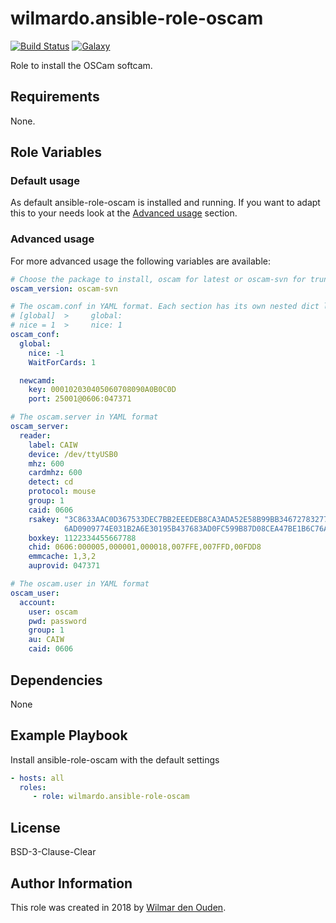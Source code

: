 # wilmardo.ansible-role-oscam

[![Build Status](https://travis-ci.org/wilmardo/ansible-role-oscam.svg?branch=master)](https://travis-ci.org/wilmardo/ansible-role-oscam)
[![Galaxy](https://img.shields.io/badge/galaxy-wilmardo.ansible-role-oscam-blue.svg)](https://galaxy.ansible.com/wilmardo/ansible-role-oscam/)

Role to install the OSCam softcam.

## Requirements

None.

## Role Variables

### Default usage

As default ansible-role-oscam is installed and running.
If you want to adapt this to your needs look at the [Advanced usage](#advanced-usage) section.

### Advanced usage

For more advanced usage the following variables are available:
```yaml
# Choose the package to install, oscam for latest or oscam-svn for trunk
oscam_version: oscam-svn

# The oscam.conf in YAML format. Each section has its own nested dict like this:
# [global]  >     global:
# nice = 1  >     nice: 1
oscam_conf:
  global:
    nice: -1
    WaitForCards: 1

  newcamd:
    key: 000102030405060708090A0B0C0D
    port: 25001@0606:047371

# The oscam.server in YAML format
oscam_server:
  reader:
    label: CAIW
    device: /dev/ttyUSB0
    mhz: 600
    cardmhz: 600
    detect: cd
    protocol: mouse
    group: 1
    caid: 0606
    rsakey: "3C8633AAC0D367533DEC7BB2EEEDEB8CA3ADA52E58B99BB34672783277A1DAAC3B610\
            6AD0909774E031B2A6E30195B437683AD0FC599B87D08CEA47BE1B6C76A"
    boxkey: 1122334455667788
    chid: 0606:000005,000001,000018,007FFE,007FFD,00FDD8
    emmcache: 1,3,2
    auprovid: 047371

# The oscam.user in YAML format
oscam_user:
  account:
    user: oscam
    pwd: password
    group: 1
    au: CAIW
    caid: 0606
```

## Dependencies

None

## Example Playbook

Install ansible-role-oscam with the default settings
```yaml
- hosts: all
  roles:
     - role: wilmardo.ansible-role-oscam
```

## License

BSD-3-Clause-Clear

## Author Information

This role was created in 2018 by [Wilmar den Ouden](https://wilmardenouden.nl).

